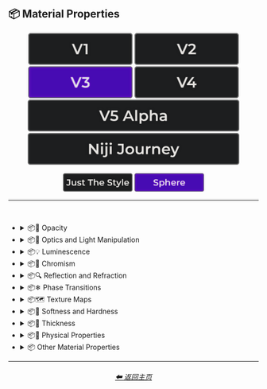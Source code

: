 <h2>📦 Material Properties</h2>

<div align="center">

[<img src="/Images/Repo_Parts/Buttons/Version_Buttons/button_version_V1_inactive.webp?raw=true" alt="MidJourney V1" height="64" />](/Pages/MJ_V1/Style_Pages/Sphere/Material_Properties.md)
[<img src="/Images/Repo_Parts/Buttons/Version_Buttons/button_version_V2_inactive.webp?raw=true" alt="MidJourney V2" height="64" />](/Pages/MJ_V2/Style_Pages/Sphere/Material_Properties.md)
[<img src="/Images/Repo_Parts/Buttons/Version_Buttons/button_version_V3_active.webp?raw=true" alt="MidJourney V3" height="64" />](/Pages/MJ_V3/Style_Pages/Sphere/Material_Properties.md)
[<img src="/Images/Repo_Parts/Buttons/Version_Buttons/button_version_V4_inactive.webp?raw=true" alt="MidJourney V4" height="64" />](/Pages/MJ_V4/Style_Pages/Just_The_Style/Material_Properties.md)
<br>
[<img src="/Images/Repo_Parts/Buttons/Version_Buttons/button_version_V5_Alpha_inactive_half.webp?raw=true" alt="MidJourney V5" height="64" />](/Pages/MJ_V5/Style_Pages/Just_The_Style/Material_Properties.md)
[<img src="/Images/Repo_Parts/Buttons/Version_Buttons/button_version_niji_inactive_half.webp?raw=true" alt="Niji Journey" height="64" />](/Pages/Niji_Journey/Style_Pages/Material_Properties.md)

[<img src="/Images/Repo_Parts/Buttons/Image_Type_Buttons/button_just_the_style_inactive.webp?raw=true" alt="Just The Style" width="140.5" />](/Pages/MJ_V3/Style_Pages/Just_The_Style/Material_Properties.md)
[<img src="/Images/Repo_Parts/Buttons/Image_Type_Buttons/button_sphere_active.webp?raw=true" alt="Sphere" width="140.5" />](/Pages/MJ_V3/Style_Pages/Sphere/Material_Properties.md)

</div>

<hr>
<br>


- <details><summary>📦🧫 Opacity</summary><p><div align="center">

    | Opacity |
    | :-: |
    | <img src="/Images/MJ_V3/MidJourney_Styles_(sphere)/Wave_13/sphere_Opacity.webp?raw=true" width="256" /> |
    
    <br>

    | Transparent | Translucent | Opaque |
    | :-: | :-: | :-: |
    | <img src="/Images/MJ_V3/MidJourney_Styles_(sphere)/sphere_Transparent.webp?raw=true" width="256" /> | <img src="/Images/MJ_V3/MidJourney_Styles_(sphere)/sphere_Translucent.webp?raw=true" width="256" /> | <img src="/Images/MJ_V3/MidJourney_Styles_(sphere)/sphere_Opaque.webp?raw=true" width="256" /> | 

    </div></p></details>


- <details><summary>📦🏮 Optics and Light Manipulation</summary><p><div align="center">

    | Optics | Materiality |
    | :-: | :-: |
    | <img src="/Images/MJ_V3/MidJourney_Styles_(sphere)/sphere_Optics.webp?raw=true" width="256" /> | <img src="/Images/MJ_V3/MidJourney_Styles_(sphere)/sphere_Materiality.webp?raw=true" width="256" /> |
    
    <br>

    | Scattering | Subsurface-Scattering |
    | :-: | :-: |
    | <img src="/Images/MJ_V3/MidJourney_Styles_(sphere)/sphere_Scattering.webp?raw=true" width="256" /> | <img src="/Images/MJ_V3/MidJourney_Styles_(sphere)/Wave_10/sphere_Subsurface-Scattering.webp?raw=true" width="256" /> |

    <br>
    
    | Ambient Occlusion | Opalescent |
    | :-: | :-: |
    | <img src="/Images/MJ_V3/MidJourney_Styles_(sphere)/sphere_Ambient_Occlusion.webp?raw=true" width="256" /> | <img src="/Images/MJ_V3/MidJourney_Styles_(sphere)/sphere_Opalescent.webp?raw=true" width="256" /> |

    <br>
    
    | Polarization | Polarized |
    | :-: | :-: |
    | <img src="/Images/MJ_V3/MidJourney_Styles_(sphere)/Wave_11/sphere_Polarization.webp?raw=true" width="256" /> | <img src="/Images/MJ_V3/MidJourney_Styles_(sphere)/Wave_11/sphere_Polarized.webp?raw=true" width="256" /> |
    
    <br>
    
    | Solarization | Solarized |
    | :-: | :-: |
    | <img src="/Images/MJ_V3/MidJourney_Styles_(sphere)/Wave_11/sphere_Solarization.webp?raw=true" width="256" /> | <img src="/Images/MJ_V3/MidJourney_Styles_(sphere)/Wave_11/sphere_Solarized.webp?raw=true" width="256" /> |

    <br>

    | Iridescent | Dispersion |
    | :-: | :-: |
    | <img src="/Images/MJ_V3/MidJourney_Styles_(sphere)/sphere_Iridescent.webp?raw=true" width="256" /> | <img src="/Images/MJ_V3/MidJourney_Styles_(sphere)/sphere_Dispersion.webp?raw=true" width="256" /> | 
    
    <br>
    
    | Chromatic | Prismatic |
    | :-: | :-: |
    | <img src="/Images/MJ_V3/MidJourney_Styles_(sphere)/sphere_Chromatic.webp?raw=true" width="256" /> | <img src="/Images/MJ_V3/MidJourney_Styles_(sphere)/sphere_Prismatic.webp?raw=true" width="256" /> | 

    <br>

    | Glitter | Sparkly | Sparkles |
    | :-: | :-: | :-: |
    | <img src="/Images/MJ_V3/MidJourney_Styles_(sphere)/sphere_Glitter.webp?raw=true" width="256" /> | <img src="/Images/MJ_V3/MidJourney_Styles_(sphere)/sphere_Sparkly.webp?raw=true" width="256" /> | <img src="/Images/MJ_V3/MidJourney_Styles_(sphere)/Wave_14/sphere_Sparkles.webp?raw=true" width="256" /> |

    <br>
    
    | Scintillating |
    | :-: |
    | <img src="/Images/MJ_V3/MidJourney_Styles_(sphere)/sphere_Scintillating.webp?raw=true" width="256" /> |

    </div></p></details>


- <details><summary>📦💡 Luminescence</summary><p><div align="center">

    | Glowing | Glowing Neon | Glow-In-The-Dark |
    | :-: | :-: | :-: |
    | <img src="/Images/MJ_V3/MidJourney_Styles_(sphere)/sphere_Glowing.webp?raw=true" width="256" /> | <img src="/Images/MJ_V3/MidJourney_Styles_(sphere)/Wave_14/sphere_Glowing_Neon.webp?raw=true" width="256" /> | <img src="/Images/MJ_V3/MidJourney_Styles_(sphere)/sphere_Glow-In-The-Dark.webp?raw=true" width="256" /> |

    <br>

    | Radiant | Cherenkov Radiation |
    | :-: | :-: |
    | <img src="/Images/MJ_V3/MidJourney_Styles_(sphere)/Wave_11/sphere_Radiant.webp?raw=true" width="256" /> | <img src="/Images/MJ_V3/MidJourney_Styles_(sphere)/sphere_Cherenkov_Radiation.webp?raw=true" width="256" /> |

    <br>
    
    | Luminescence |
    | :-: |
    | <img src="/Images/MJ_V3/MidJourney_Styles_(sphere)/Wave_13/sphere_Luminescence.webp?raw=true" width="256" /> |

    <br>
    
    | Bioluminescence | Photoluminescence | Chemiluminescence |
    | :-: | :-: | :-: |
    | <img src="/Images/MJ_V3/MidJourney_Styles_(sphere)/sphere_Bioluminescence.webp?raw=true" width="256" /> | <img src="/Images/MJ_V3/MidJourney_Styles_(sphere)/sphere_Photoluminescence.webp?raw=true" width="256" /> | <img src="/Images/MJ_V3/MidJourney_Styles_(sphere)/sphere_Chemiluminescence.webp?raw=true" width="256" /> |
    
    <br>
    
    | Cathodoluminescence | Electroluminescence | Radioluminescence |
    | :-: | :-: | :-: |
    | <img src="/Images/MJ_V3/MidJourney_Styles_(sphere)/sphere_Cathodoluminescence.webp?raw=true" width="256" /> | <img src="/Images/MJ_V3/MidJourney_Styles_(sphere)/sphere_Electroluminescence.webp?raw=true" width="256" /> | <img src="/Images/MJ_V3/MidJourney_Styles_(sphere)/sphere_Radioluminescence.webp?raw=true" width="256" /> |
    
    <br>
    
    | Fluorescence | Phosphorescence | Thermoluminescence |
    | :-: | :-: | :-: |
    | <img src="/Images/MJ_V3/MidJourney_Styles_(sphere)/sphere_Fluorescence.webp?raw=true" width="256" /> | <img src="/Images/MJ_V3/MidJourney_Styles_(sphere)/sphere_Phosphorescence.webp?raw=true" width="256" /> | <img src="/Images/MJ_V3/MidJourney_Styles_(sphere)/sphere_Thermoluminescence.webp?raw=true" width="256" /> |

    <br>
    
    | Electrochemiluminescence | Crystalloluminescence | Piezoluminescence |
    | :-: | :-: | :-: |
    | <img src="/Images/MJ_V3/MidJourney_Styles_(sphere)/sphere_Electrochemiluminescence.webp?raw=true" width="256" /> | <img src="/Images/MJ_V3/MidJourney_Styles_(sphere)/sphere_Crystalloluminescence.webp?raw=true" width="256" /> | <img src="/Images/MJ_V3/MidJourney_Styles_(sphere)/sphere_Piezoluminescence.webp?raw=true" width="256" /> |

    <br>
    
    | Triboluminescence | Mechanoluminescence | Lyoluminescence |
    | :-: | :-: | :-: |
    | <img src="/Images/MJ_V3/MidJourney_Styles_(sphere)/sphere_Triboluminescence.webp?raw=true" width="256" /> | <img src="/Images/MJ_V3/MidJourney_Styles_(sphere)/sphere_Mechanoluminescence.webp?raw=true" width="256" /> | <img src="/Images/MJ_V3/MidJourney_Styles_(sphere)/sphere_Lyoluminescence.webp?raw=true" width="256" /> |
    
    <br>
    
    | Candoluminescence | Fractoluminescence | Sonoluminescence |
    | :-: | :-: | :-: |
    | <img src="/Images/MJ_V3/MidJourney_Styles_(sphere)/sphere_Candoluminescence.webp?raw=true" width="256" /> | <img src="/Images/MJ_V3/MidJourney_Styles_(sphere)/sphere_Fractoluminescence.webp?raw=true" width="256" /> | <img src="/Images/MJ_V3/MidJourney_Styles_(sphere)/sphere_Sonoluminescence.webp?raw=true" width="256" /> |
    
    <br>
    
    | Translucidluminescence |
    | :-: |
    | <img src="/Images/MJ_V3/MidJourney_Styles_(sphere)/sphere_Translucidluminescence.webp?raw=true" width="256" /> |

    </div></p></details>


- <details><summary>📦🌈 Chromism</summary><p><div align="center">

    | Chromism | Piezochromism | Tribochromism |
    | :-: | :-: | :-: |
    | <img src="/Images/MJ_V3/MidJourney_Styles_(sphere)/Wave_11/sphere_Chromism.webp?raw=true" width="256" /> | <img src="/Images/MJ_V3/MidJourney_Styles_(sphere)/Wave_11/sphere_Piezochromism.webp?raw=true" width="256" /> | <img src="/Images/MJ_V3/MidJourney_Styles_(sphere)/Wave_11/sphere_Tribochromism.webp?raw=true" width="256" /> |
    
    <br>
    
    | Metallochromism | Ionochromism | Goniochromism |
    | :-: | :-: | :-: |
    | <img src="/Images/MJ_V3/MidJourney_Styles_(sphere)/Wave_11/sphere_Metallochromism.webp?raw=true" width="256" /> | <img src="/Images/MJ_V3/MidJourney_Styles_(sphere)/Wave_11/sphere_Ionochromism.webp?raw=true" width="256" /> | <img src="/Images/MJ_V3/MidJourney_Styles_(sphere)/Wave_11/sphere_Goniochromism.webp?raw=true" width="256" /> |
    
    <br>
    
    | Hydrochromism | Cryochromism |
    | :-: | :-: |
    | <img src="/Images/MJ_V3/MidJourney_Styles_(sphere)/Wave_11/sphere_Hydrochromism.webp?raw=true" width="256" /> | <img src="/Images/MJ_V3/MidJourney_Styles_(sphere)/Wave_11/sphere_Cryochromism.webp?raw=true" width="256" /> |
    
    <br>
    
    | Radiochromism | Concentratochromism | Vapochromism |
    | :-: | :-: | :-: |
    | <img src="/Images/MJ_V3/MidJourney_Styles_(sphere)/Wave_11/sphere_Radiochromism.webp?raw=true" width="256" /> | <img src="/Images/MJ_V3/MidJourney_Styles_(sphere)/Wave_11/sphere_Concentratochromism.webp?raw=true" width="256" /> | <img src="/Images/MJ_V3/MidJourney_Styles_(sphere)/Wave_11/sphere_Vapochromism.webp?raw=true" width="256" /> |
    
    <br>
    
    | Solvatochromism | Solvatophotochromism |
    | :-: | :-: |
    | <img src="/Images/MJ_V3/MidJourney_Styles_(sphere)/Wave_11/sphere_Solvatochromism.webp?raw=true" width="256" /> | <img src="/Images/MJ_V3/MidJourney_Styles_(sphere)/Wave_11/sphere_Solvatophotochromism.webp?raw=true" width="256" /> |
    
    <br>
    
    | Thermochromism | Thermosolvatochromism | Thermochromatic |
    | :-: | :-: | :-: |
    | <img src="/Images/MJ_V3/MidJourney_Styles_(sphere)/Wave_11/sphere_Thermochromism.webp?raw=true" width="256" /> | <img src="/Images/MJ_V3/MidJourney_Styles_(sphere)/Wave_11/sphere_Thermosolvatochromism.webp?raw=true" width="256" /> | <img src="/Images/MJ_V3/MidJourney_Styles_(sphere)/Wave_11/sphere_Thermochromatic.webp?raw=true" width="256" /> |
    
    <br>
    
    | Photochromism | Photovoltachromism | Photoelectrochromism |
    | :-: | :-: | :-: |
    | <img src="/Images/MJ_V3/MidJourney_Styles_(sphere)/Wave_11/sphere_Photochromism.webp?raw=true" width="256" /> | <img src="/Images/MJ_V3/MidJourney_Styles_(sphere)/Wave_11/sphere_Photovoltachromism.webp?raw=true" width="256" /> | <img src="/Images/MJ_V3/MidJourney_Styles_(sphere)/Wave_11/sphere_Photoelectrochromism.webp?raw=true" width="256" /> |
    
    <br>
    
    | Halochromism | Halosolvatochromism |
    | :-: | :-: |
    | <img src="/Images/MJ_V3/MidJourney_Styles_(sphere)/Wave_11/sphere_Halochromism.webp?raw=true" width="256" /> | <img src="/Images/MJ_V3/MidJourney_Styles_(sphere)/Wave_11/sphere_Halosolvatochromism.webp?raw=true" width="256" /> |
    
    <br>
    
    | Cathodochromism | Amorphochromism | Sorptiochromism |
    | :-: | :-: | :-: |
    | <img src="/Images/MJ_V3/MidJourney_Styles_(sphere)/Wave_11/sphere_Cathodochromism.webp?raw=true" width="256" /> | <img src="/Images/MJ_V3/MidJourney_Styles_(sphere)/Wave_11/sphere_Amorphochromism.webp?raw=true" width="256" /> | <img src="/Images/MJ_V3/MidJourney_Styles_(sphere)/Wave_11/sphere_Sorptiochromism.webp?raw=true" width="256" /> |
    
    <br>
    
    | Electrochromism | Electromechanochromism |
    | :-: | :-: |
    | <img src="/Images/MJ_V3/MidJourney_Styles_(sphere)/Wave_11/sphere_Electrochromism.webp?raw=true" width="256" /> | <img src="/Images/MJ_V3/MidJourney_Styles_(sphere)/Wave_11/sphere_Electromechanochromism.webp?raw=true" width="256" /> |
    
    <br>
    
    | Magnetochromism | Mechanochromism |
    | :-: | :-: |
    | <img src="/Images/MJ_V3/MidJourney_Styles_(sphere)/Wave_11/sphere_Magnetochromism.webp?raw=true" width="256" /> | <img src="/Images/MJ_V3/MidJourney_Styles_(sphere)/Wave_11/sphere_Mechanochromism.webp?raw=true" width="256" /> |
    
    <br>
    
    | Biochromism | Bioelectrochromism |
    | :-: | :-: |
    | <img src="/Images/MJ_V3/MidJourney_Styles_(sphere)/Wave_11/sphere_Biochromism.webp?raw=true" width="256" /> | <img src="/Images/MJ_V3/MidJourney_Styles_(sphere)/Wave_11/sphere_Bioelectrochromism.webp?raw=true" width="256" /> |
    
    <br>
    
    | Chronochromism | Crystallochromism |
    | :-: | :-: |
    | <img src="/Images/MJ_V3/MidJourney_Styles_(sphere)/Wave_11/sphere_Chronochromism.webp?raw=true" width="256" /> | <img src="/Images/MJ_V3/MidJourney_Styles_(sphere)/Wave_11/sphere_Crystallochromism.webp?raw=true" width="256" /> |
    
    <br>
    
    | Rigidichromism | Aggregachromism |
    | :-: | :-: |
    | <img src="/Images/MJ_V3/MidJourney_Styles_(sphere)/Wave_11/sphere_Rigidichromism.webp?raw=true" width="256" /> | <img src="/Images/MJ_V3/MidJourney_Styles_(sphere)/Wave_11/sphere_Aggregachromism.webp?raw=true" width="256" /> |

    </div></p></details>


- <details><summary>📦🔍 Reflection and Refraction</summary><p><div align="center">

    | Rough | Matte |
    | :-: | :-: |
    | <img src="/Images/MJ_V3/MidJourney_Styles_(sphere)/sphere_Rough.webp?raw=true" width="256" /> | <img src="/Images/MJ_V3/MidJourney_Styles_(sphere)/sphere_Matte.webp?raw=true" width="256" /> |
    
    <br>
    
    | Glossy | Shiny | Polished |
    | :-: | :-: | :-: |
    | <img src="/Images/MJ_V3/MidJourney_Styles_(sphere)/sphere_Glossy.webp?raw=true" width="256" /> | <img src="/Images/MJ_V3/MidJourney_Styles_(sphere)/sphere_Shiny.webp?raw=true" width="256" /> | <img src="/Images/MJ_V3/MidJourney_Styles_(sphere)/sphere_Polished.webp?raw=true" width="256" /> |
    
    <br>
    
    | Reflection | Reflective | Retroreflective |
    | :-: | :-: | :-: |
    | <img src="/Images/MJ_V3/MidJourney_Styles_(sphere)/Wave_13/sphere_Reflection.webp?raw=true" width="256" /> | <img src="/Images/MJ_V3/MidJourney_Styles_(sphere)/sphere_Reflective.webp?raw=true" width="256" /> | <img src="/Images/MJ_V3/MidJourney_Styles_(sphere)/Wave_11/sphere_Retroreflective.webp?raw=true" width="256" /> |
        
    <br>

    | Refraction | Refractive | Caustics |
    | :-: | :-: | :-: |
    | <img src="/Images/MJ_V3/MidJourney_Styles_(sphere)/Wave_13/sphere_Refraction.webp?raw=true" width="256" /> | <img src="/Images/MJ_V3/MidJourney_Styles_(sphere)/sphere_Refractive.webp?raw=true" width="256" /> | <img src="/Images/MJ_V3/MidJourney_Styles_(sphere)/sphere_Caustics.webp?raw=true" width="256" /> |

    <br>
    
    | Glare |
    | :-: |
    | <img src="/Images/MJ_V3/MidJourney_Styles_(sphere)/Wave_14/sphere_Glare.webp?raw=true" width="256" /> |

    <br>
    
    | Specular Highlights |
    | :-: |
    | <img src="/Images/MJ_V3/MidJourney_Styles_(sphere)/sphere_Specular_Highlights.webp?raw=true" width="256" /> |

    <br>
    
    | Shimmer | Shimmering | Glimmering |
    | :-: | :-: | :-: |
    | <img src="/Images/MJ_V3/MidJourney_Styles_(sphere)/sphere_Shimmer.webp?raw=true" width="256" /> | <img src="/Images/MJ_V3/MidJourney_Styles_(sphere)/sphere_Shimmering.webp?raw=true" width="256" /> | <img src="/Images/MJ_V3/MidJourney_Styles_(sphere)/Wave_13/sphere_Glimmering.webp?raw=true" width="256" /> |

    </div></p></details>


- <details><summary>📦❄ Phase Transitions</summary><p><div align="center">

    | Melting | Freezing |
    | :-: | :-: |
    | <img src="/Images/MJ_V3/MidJourney_Styles_(sphere)/Wave_13/sphere_Melting.webp?raw=true" width="256" /> | <img src="/Images/MJ_V3/MidJourney_Styles_(sphere)/Wave_13/sphere_Freezing.webp?raw=true" width="256" /> |

    <br>

    | Vaporization | Condensation |
    | :-: | :-: |
    | <img src="/Images/MJ_V3/MidJourney_Styles_(sphere)/Wave_13/sphere_Vaporization.webp?raw=true" width="256" /> | <img src="/Images/MJ_V3/MidJourney_Styles_(sphere)/Wave_13/sphere_Condensation.webp?raw=true" width="256" /> |

    <br>

    | Sublimation | Deposition |
    | :-: | :-: |
    | <img src="/Images/MJ_V3/MidJourney_Styles_(sphere)/Wave_13/sphere_Sublimation.webp?raw=true" width="256" /> | <img src="/Images/MJ_V3/MidJourney_Styles_(sphere)/Wave_13/sphere_Deposition.webp?raw=true" width="256" /> |

    <br>

    | Ionization | Deionization |
    | :-: | :-: |
    | <img src="/Images/MJ_V3/MidJourney_Styles_(sphere)/Wave_13/sphere_Ionization.webp?raw=true" width="256" /> | <img src="/Images/MJ_V3/MidJourney_Styles_(sphere)/Wave_13/sphere_Deionization.webp?raw=true" width="256" /> |

    </div></p></details>


- <details><summary>📦🗺 Texture Maps</summary><p><div align="center">

    | Bump Map | Bump Mapped | Bump Mapping |
    | :-: | :-: | :-: |
    | <img src="/Images/MJ_V3/MidJourney_Styles_(sphere)/sphere_Bump_Map.webp?raw=true" width="256" /> | <img src="/Images/MJ_V3/MidJourney_Styles_(sphere)/sphere_Bump_Mapped.webp?raw=true" width="256" /> | <img src="/Images/MJ_V3/MidJourney_Styles_(sphere)/sphere_Bump_Mapping.webp?raw=true" width="256" /> |
    
    <br>
    
    | Normal Map | Depth Map | Displacement Map |
    | :-: | :-: | :-: |
    | <img src="/Images/MJ_V3/MidJourney_Styles_(sphere)/sphere_Normal_Map.webp?raw=true" width="256" /> | <img src="/Images/MJ_V3/MidJourney_Styles_(sphere)/sphere_Depth_Map.webp?raw=true" width="256" /> | <img src="/Images/MJ_V3/MidJourney_Styles_(sphere)/Wave_11/sphere_Displacement_Map.webp?raw=true" width="256" /> |

    </div></p></details>


- <details><summary>📦🧊 Softness and Hardness</summary><p><div align="center">

    | Soft | Hard |
    | :-: | :-: |
    | <img src="/Images/MJ_V3/MidJourney_Styles_(sphere)/Wave_13/sphere_Soft.webp?raw=true" width="256" /> | <img src="/Images/MJ_V3/MidJourney_Styles_(sphere)/Wave_13/sphere_Hard.webp?raw=true" width="256" /> |

    <br>

    | Soft Body | Squishy |
    | :-: | :-: |
    | <img src="/Images/MJ_V3/MidJourney_Styles_(sphere)/sphere_Soft_Body.webp?raw=true" width="256" /> | <img src="/Images/MJ_V3/MidJourney_Styles_(sphere)/sphere_Squishy.webp?raw=true" width="256" /> |

    <br>

    | Solid |
    | :-: |
    | <img src="/Images/MJ_V3/MidJourney_Styles_(sphere)/Wave_13/sphere_Solid.webp?raw=true" width="256" /> |

    </div></p></details>


- <details><summary>📦🥞 Thickness</summary><p><div align="center">

    | Thin | Thick |
    | :-: | :-: |
    | <img src="/Images/MJ_V3/MidJourney_Styles_(sphere)/sphere_Thin.webp?raw=true" width="256" /> | <img src="/Images/MJ_V3/MidJourney_Styles_(sphere)/sphere_Thick.webp?raw=true" width="256" /> |

    </div></p></details>


- <details><summary>📦🧽 Physical Properties</summary><p><div align="center">

    | Blobby | Blobs |
    | :-: | :-: |
    | <img src="/Images/MJ_V3/MidJourney_Styles_(sphere)/sphere_Blobby.webp?raw=true" width="256" /> | <img src="/Images/MJ_V3/MidJourney_Styles_(sphere)/sphere_Blobs.webp?raw=true" width="256" /> |

    <br>

    | Cracks | Cracked |
    | :-: | :-: |
    | <img src="/Images/MJ_V3/MidJourney_Styles_(sphere)/sphere_Cracks.webp?raw=true" width="256" /> | <img src="/Images/MJ_V3/MidJourney_Styles_(sphere)/Wave_9/sphere_Cracked.webp?raw=true" width="256" /> |

    <br>
    
    | Corroded |
    | :-: |
    | <img src="/Images/MJ_V3/MidJourney_Styles_(sphere)/sphere_Corroded.webp?raw=true" width="256" /> |

    <br>
    
    | Dirty | With Imperfections |
    | :-: | :-: |
    | <img src="/Images/MJ_V3/MidJourney_Styles_(sphere)/sphere_Dirty.webp?raw=true" width="256" /> | <img src="/Images/MJ_V3/MidJourney_Styles_(sphere)/sphere_With_Imperfections.webp?raw=true" width="256" /> |

    <br>

    | Carbonated | Effervescent |
    | :-: | :-: |
    | <img src="/Images/MJ_V3/MidJourney_Styles_(sphere)/sphere_Carbonated.webp?raw=true" width="256" /> | <img src="/Images/MJ_V3/MidJourney_Styles_(sphere)/sphere_Effervescent.webp?raw=true" width="256" /> |
    
    <br>
    
    | Icy | Charred |
    | :-: | :-: |
    | <img src="/Images/MJ_V3/MidJourney_Styles_(sphere)/sphere_Icy.webp?raw=true" width="256" /> | <img src="/Images/MJ_V3/MidJourney_Styles_(sphere)/sphere_Charred.webp?raw=true" width="256" /> |
    
    <br>
    
    | Corrugated | Perforated |
    | :-: | :-: |
    | <img src="/Images/MJ_V3/MidJourney_Styles_(sphere)/sphere_Corrugated.webp?raw=true" width="256" /> | <img src="/Images/MJ_V3/MidJourney_Styles_(sphere)/sphere_Perforated.webp?raw=true" width="256" /> |
    
    <br>

    | Hydrophobic |
    | :-: |
    | <img src="/Images/MJ_V3/MidJourney_Styles_(sphere)/Wave_11/sphere_Hydrophobic.webp?raw=true" width="256" /> |

    <br>
    
    | Flowing |
    | :-: |
    | <img src="/Images/MJ_V3/MidJourney_Styles_(sphere)/sphere_Flowing.webp?raw=true" width="256" /> |

    </div></p></details>


- <details><summary>📦 Other Material Properties</summary><p><div align="center">

    | Anisotropy |
    | :-: |
    | <img src="/Images/MJ_V3/MidJourney_Styles_(sphere)/sphere_Anisotropy.webp?raw=true" width="256" /> |

    </div></p></details>

<hr>
<div align="center">
    <h6><a href="/README.md">⬅ 返回主页</a></h6>
</div>